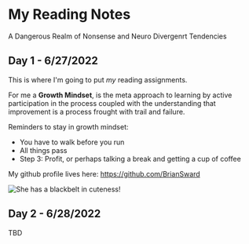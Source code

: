 # My Reading Notes
A Dangerous Realm of Nonsense and Neuro Divergenrt Tendencies

## Day 1 - 6/27/2022

This is where I'm going to put *my* reading assignments.

For me a **Growth Mindset**, is the meta approach to learning by active participation in the process coupled with the understanding that improvement is a process frought with trail and failure. 

Reminders to stay in growth mindset:
- You have to walk before you run
- All things pass
- Step 3: Profit, or perhaps talking a break and getting a cup of coffee

My github profile lives here: <https://github.com/BrianSward>

![She has a blackbelt in cuteness!](https://github.com/BrianSward/reading-notes/blob/main/PXL_20220609_153110554.PORTRAIT.jpg?raw=true "This is Chickpea")

## Day 2 - 6/28/2022

TBD
